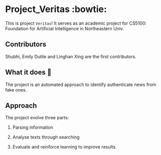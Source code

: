 # Project_Veritas :bowtie:

This is project `Veritas`! It serves as an academic project for
CS5100: Foundation for Artificial Intelligence in Northeastern Univ.

## Contributors

Shubhi, Emily Dutile and Linghan Xing are the first contributors.

## What it does :rocket:

The project is an automated approach to identify authenticate news
from fake ones. 

## Approach

The project evolve three parts:

1. Parsing information

2. Analyse texts through searching

3. Evaluate and reinforce learning to improve results.
